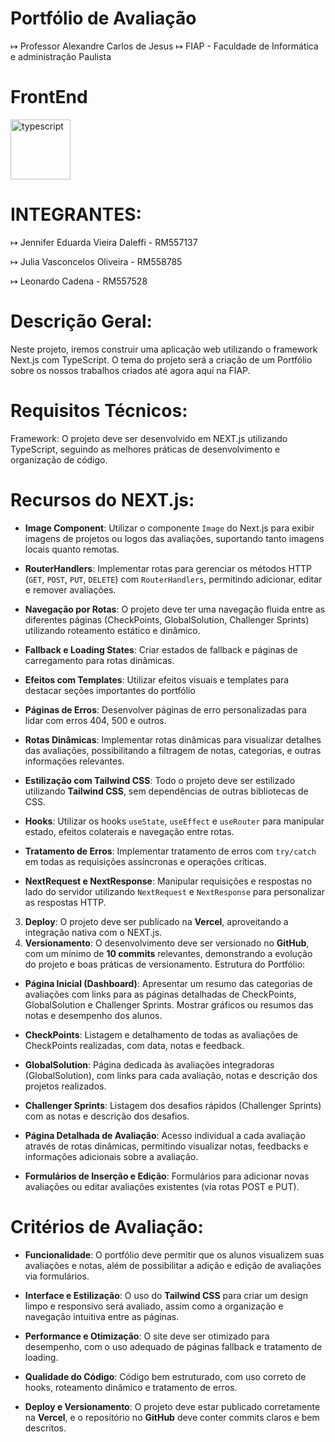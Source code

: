 # Portfólio de Avaliação

↦ Professor Alexandre Carlos de Jesus
↦ FIAP - Faculdade de Informática e administração Paulista

# FrontEnd 

<img width="96" height="96" src="https://img.icons8.com/color/96/typescript.png" alt="typescript"/> 

# INTEGRANTES:

↦ Jennifer Eduarda Vieira Daleffi - RM557137

↦ Julia Vasconcelos Oliveira - RM558785

↦ Leonardo Cadena - RM557528

# Descrição Geral: 

Neste projeto, iremos construir uma aplicação web utilizando o framework Next.js com TypeScript. O tema do projeto será a criação de um Portfólio sobre 
os nossos trabalhos criados até agora aqui na FIAP. 

# Requisitos Técnicos: 

Framework: O projeto deve ser desenvolvido em NEXT.js utilizando TypeScript, seguindo as 
melhores práticas de desenvolvimento e organização de código.

# Recursos do NEXT.js:

 - **Image Component**: Utilizar o componente `Image` do Next.js para exibir imagens de projetos ou logos 
das avaliações, suportando tanto imagens locais quanto remotas.

 - **RouterHandlers**: Implementar rotas para gerenciar os métodos HTTP (`GET`, `POST`, `PUT`, `DELETE`) 
com `RouterHandlers`, permitindo adicionar, editar e remover avaliações.

 - **Navegação por Rotas**: O projeto deve ter uma navegação fluida entre as diferentes páginas 
(CheckPoints, GlobalSolution, Challenger Sprints) utilizando roteamento estático e dinâmico.

 - **Fallback e Loading States**: Criar estados de fallback e páginas de carregamento para rotas dinâmicas.
  
 - **Efeitos com Templates**: Utilizar efeitos visuais e templates para destacar seções importantes do 
portfólio

 - **Páginas de Erros**: Desenvolver páginas de erro personalizadas para lidar com erros 404, 500 e outros.
   
 - **Rotas Dinâmicas**: Implementar rotas dinâmicas para visualizar detalhes das avaliações, possibilitando a 
filtragem de notas, categorias, e outras informações relevantes.

 - **Estilização com Tailwind CSS**: Todo o projeto deve ser estilizado utilizando **Tailwind CSS**, sem 
dependências de outras bibliotecas de CSS.

 - **Hooks**: Utilizar os hooks `useState`, `useEffect` e `useRouter` para manipular estado, efeitos colaterais e 
navegação entre rotas.

 - **Tratamento de Erros**: Implementar tratamento de erros com `try/catch` em todas as requisições 
assíncronas e operações críticas.

 - **NextRequest e NextResponse**: Manipular requisições e respostas no lado do servidor utilizando 
`NextRequest` e `NextResponse` para personalizar as respostas HTTP.

3. **Deploy**: O projeto deve ser publicado na **Vercel**, aproveitando a integração nativa com o NEXT.js.
4. **Versionamento**: O desenvolvimento deve ser versionado no **GitHub**, com um mínimo de **10 
commits** relevantes, demonstrando a evolução do projeto e boas práticas de versionamento.
Estrutura do Portfólio: 
- **Página Inicial (Dashboard)**: Apresentar um resumo das categorias de avaliações com links para as 
páginas detalhadas de CheckPoints, GlobalSolution e Challenger Sprints. Mostrar gráficos ou resumos das 
notas e desempenho dos alunos.
 
- **CheckPoints**: Listagem e detalhamento de todas as avaliações de CheckPoints realizadas, com data, 
notas e feedback.
 
- **GlobalSolution**: Página dedicada às avaliações integradoras (GlobalSolution), com links para cada 
avaliação, notas e descrição dos projetos realizados.
 
- **Challenger Sprints**: Listagem dos desafios rápidos (Challenger Sprints) com as notas e descrição dos 
desafios.

- **Página Detalhada de Avaliação**: Acesso individual a cada avaliação através de rotas dinâmicas, 
permitindo visualizar notas, feedbacks e informações adicionais sobre a avaliação.

- **Formulários de Inserção e Edição**: Formulários para adicionar novas avaliações ou editar avaliações 
existentes (via rotas POST e PUT).

# Critérios de Avaliação: 
- **Funcionalidade**: O portfólio deve permitir que os alunos visualizem suas avaliações e notas, além de 
possibilitar a adição e edição de avaliações via formulários.

- **Interface e Estilização**: O uso do **Tailwind CSS** para criar um design limpo e responsivo será avaliado, 
assim como a organização e navegação intuitiva entre as páginas.

- **Performance e Otimização**: O site deve ser otimizado para desempenho, com o uso adequado de 
páginas fallback e tratamento de loading.

- **Qualidade do Código**: Código bem estruturado, com uso correto de hooks, roteamento dinâmico e 
tratamento de erros. 

- **Deploy e Versionamento**: O projeto deve estar publicado corretamente na **Vercel**, e o repositório 
no **GitHub** deve conter commits claros e bem descritos. 
